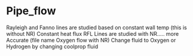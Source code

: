 # Pipe_flow
Rayleigh and Fanno lines are studied based on constant wall temp (this is without NR)
Constant heat flux RFL Lines are studied with NR..... more Accurate (file name Oxygen flow with NR)
Change fluid to Oxygen or Hydrogen by changing coolprop fluid
